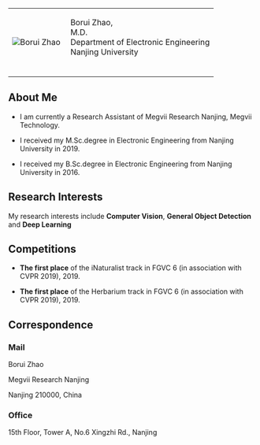 <html xmlns="http://www.w3.org/1999/xhtml" xml:lang="en">
<head>
<meta name="generator" content="jemdoc, see http://jemdoc.jaboc.net/" />
<meta http-equiv="Content-Type" content="text/html;charset=utf-8" />
<link rel="stylesheet" href="jemdoc.css" type="text/css" />
<title>Home Page of Borui Zhao</title>
<!-- MathJax -->
<script src='https://cdnjs.cloudflare.com/ajax/libs/mathjax/2.7.5/latest.js?config=TeX-MML-AM_CHTML' async>
</script>
<script type="text/x-mathjax-config">
MathJax.Hub.Config({
	  TeX: { equationNumbers: { autoNumber: "AMS" } }
});
</script>
<!-- End MathJax -->
</head>
<body>
<div id="layout-content">
<div id="toptitle">
</div>
<table class="imgtable"><tr><td>
<img src="zbr.jpg" alt="Borui Zhao" />&nbsp;</td>
<td align="left"><p>Borui Zhao,<br />
M.D.<br />
Department of Electronic Engineering<br />
Nanjing University<br /><br /></p>
</td></tr></table>
<h2>About Me</h2>
<ul>
<li><p>I am currently a Research Assistant of Megvii Research Nanjing, Megvii Technology.</p>
</li>
<li><p>I received my M.Sc.degree in Electronic Engineering from Nanjing University in 2019.</p>
</li>
<li><p>I received my B.Sc.degree in Electronic Engineering from Nanjing University in 2016.</p>
</li>
</ul>
<h2>Research Interests</h2>
<p>My research interests include <b>Computer Vision</b>, <b>General Object Detection</b> and <b>Deep Learning</b></p>
<h2>Competitions</h2>
<ul>
<li><p><b>The first place</b> of the iNaturalist track in FGVC 6 (in association with CVPR 2019), 2019.</p>
</li>
<li><p><b>The first place</b> of the Herbarium track in FGVC 6 (in association with CVPR 2019), 2019.</p>
</li>
</ul>
<h2>Correspondence</h2>
<h3>Mail</h3>
<p>Borui Zhao</p>
<p>Megvii Research Nanjing</p>
<p>Nanjing 210000, China</p>
<h3>Office</h3>
<p>15th Floor, Tower A, No.6 Xingzhi Rd., Nanjing</p>
<div id="footer">
</div>
</div>
</body>
</html>
